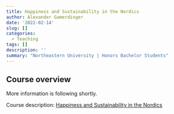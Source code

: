 ```yaml
---
title: Happiness and Sustainability in the Nordics
author: Alexander Gamerdinger
date: '2022-02-14'
slug: []
categories:
  - Teaching
tags: []
description: ''
summary: "Northeastern University | Honors Bachelor Students"
---
```


## Course overview
More information is following shortly. 

Course description: [Happiness and Sustainability in the Nordics](https://undergraduate.northeastern.edu/honors/global-opportunities/honors-docs/)
